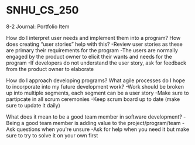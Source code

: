 # SNHU_CS_250
8-2 Journal: Portfolio Item

How do I interpret user needs and implement them into a program? How does creating “user stories” help with this?
  -Review user stories as these are primary their requirements for the program
  -The users are normally engaged by the product owner to elicit their wants and needs for the program
  -If developers do not understand the user story, ask for feedback from the product owner to elaborate

How do I approach developing programs? What agile processes do I hope to incorporate into my future development work?
  -Work should be broken up into multiple segments, each segment can be a user story
  -Make sure to partipcate in all scrum ceremonies
  -Keep scrum board up to date (make sure to update it daily)
  
What does it mean to be a good team member in software development?
  -Being a good team member is adding value to the project/program/team
  -Ask questions when you're unsure
  -Ask for help when you need it but make sure to try to solve it on your own first
  
  
